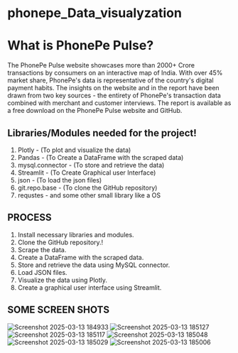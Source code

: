 # phonepe_Data_visualyzation

# What is PhonePe Pulse?
The PhonePe Pulse website showcases more than 2000+ Crore transactions by consumers on an interactive map of India. With over 45% market share, PhonePe's data is representative of the country's digital payment habits. The insights on the website and in the report have been drawn from two key sources - the entirety of PhonePe's transaction data combined with merchant and customer interviews. The report is available as a free download on the PhonePe Pulse website and GitHub.

## Libraries/Modules needed for the project!

1. Plotly - (To plot and visualize the data) 
2. Pandas - (To Create a DataFrame with the scraped data) 
3. mysql.connector - (To store and retrieve the data)
4. Streamlit - (To Create Graphical user Interface)
5. json - (To load the json files)
6. git.repo.base - (To clone the GitHub repository)
7. requstes - and some other small library like a OS


## PROCESS

1. Install necessary libraries and modules.
2. Clone the GitHub repository.!
3. Scrape the data.
4. Create a DataFrame with the scraped data.
5. Store and retrieve the data using MySQL connector.
6. Load JSON files.
7. Visualize the data using Plotly.
8. Create a graphical user interface using Streamlit.
   
## SOME SCREEN SHOTS 

![Screenshot 2025-03-13 184933](https://github.com/user-attachments/assets/c477e46a-8688-4082-bcd9-f32dab4e00ad)
![Screenshot 2025-03-13 185127](https://github.com/user-attachments/assets/f5e59360-c52f-4fae-9817-0cfa8f05b6b3)
![Screenshot 2025-03-13 185117](https://github.com/user-attachments/assets/78cbb8ff-0b9b-4abe-8ead-b62dcca29f92)
![Screenshot 2025-03-13 185048](https://github.com/user-attachments/assets/eff8f82f-73c5-4f6e-8566-efafe43e741b)
![Screenshot 2025-03-13 185029](https://github.com/user-attachments/assets/a426a3e0-bdea-496a-b63c-98ea9283349d)
![Screenshot 2025-03-13 185006](https://github.com/user-attachments/assets/32102304-f6a8-4f44-8f08-bb305b2aa704)

